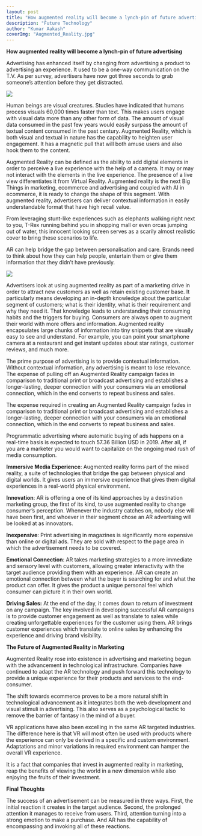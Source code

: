 ```yaml
---
layout: post 
title: "How augmented reality will become a lynch-pin of future advertising"
description: "Future Technology"
author: "Kumar Aakash"
coverImg: "Augmented_Reality.jpg"
---
```



**How augmented reality will become a lynch-pin of future advertising**

Advertising has enhanced itself by changing from advertising a product to advertising an experience. It used to be a one-way communication on the T.V. As per survey, advertisers have now got three seconds to grab someone’s attention before they get distracted.

![](https://www.blippar.com/blog/2018/04/09/reinventing-banner-ad-ar-increases-engagement-30)

Human beings are visual creatures. Studies have indicated that humans process visuals 60,000 times faster than text. This makes users engage with visual data more than any other form of data. The amount of visual data consumed in the past few years would easily surpass the amount of textual content consumed in the past century. Augmented Reality, which is both visual and textual in nature has the capability to heighten user engagement. It has a magnetic pull that will both amuse users and also hook them to the content.

Augmented Reality can be defined as the ability to add digital elements in order to perceive a live experience with the help of a camera. It may or may not interact with the elements in the live experience. The presence of a live view differentiates it from Virtual Reality. Augmented reality is the next Big Things in marketing, ecommerce and advertising and coupled with AI in ecommerce, it is ready to change the shape of this segment. With augmented reality, advertisers can deliver contextual information in easily understandable format that have high recall value.

From leveraging stunt-like experiences such as elephants walking right next to you, T-Rex running behind you in shopping mall or even orcas jumping out of water, this innocent looking screen serves as a scarily almost realistic cover to bring these scenarios to life.

AR can help bridge the gap between personalisation and care. Brands need to think about how they can help people, entertain them or give them information that they didn’t have previously.

![](https://emerj.com/ai-sector-overviews/augmented-reality-shopping-and-artificial-intelligence/)

Advertisers look at using augmented reality as part of a marketing drive in order to attract new customers as well as retain existing customer base. It particularly means developing an in-depth knowledge about the particular segment of customers; what is their identity, what is their requirement and why they need it. That knowledge leads to understanding their consuming habits and the triggers for buying. Consumers are always open to augment their world with more offers and information. Augmented reality encapsulates large chunks of information into tiny snippets that are visually easy to see and understand. For example, you can point your smartphone camera at a restaurant and get instant updates about star ratings, customer reviews, and much more.

The prime purpose of advertising is to provide contextual information. Without contextual information, any advertising is meant to lose relevance. The expense of pulling off an Augmented Reality campaign fades in comparison to traditional print or broadcast advertising and establishes a longer-lasting, deeper connection with your consumers via an emotional connection, which in the end converts to repeat business and sales.

The expense required in creating an Augmented Reality campaign fades in comparison to traditional print or broadcast advertising and establishes a longer-lasting, deeper connection with your consumers via an emotional connection, which in the end converts to repeat business and sales.

Programmatic advertising where automatic buying of ads happens on a real-time basis is expected to touch 57.36 Billion USD in 2019. After all, if you are a marketer you would want to capitalize on the ongoing mad rush of media consumption.

**Immersive Media Experience**: Augmented reality forms part of the mixed reality, a suite of technologies that bridge the gap between physical and digital worlds. It gives users an immersive experience that gives them digital experiences in a real-world physical environment.

**Innovation**: AR is offering a one of its kind approaches by a destination marketing group, the first of its kind, to use augmented reality to change consumer’s perception. Whenever the industry catches on, nobody else will have been first, and whoever in their segment chose an AR advertising will be looked at as innovators.

**Inexpensive**: Print advertising in magazines is significantly more expensive than online or digital ads. They are sold with respect to the page area in which the advertisement needs to be covered.

**Emotional Connection**: AR takes marketing strategies to a more immediate and sensory level with customers, allowing greater interactivity with the target audience providing them with an experience.  AR can create an emotional connection between what the buyer is searching for and what the product can offer. It gives the product a unique personal feel which consumer can picture it in their own world.

**Driving Sales:** At the end of the day, it comes down to return of investment on any campaign. The key involved in developing successful AR campaigns is to provide customer engagement as well as translate to sales while creating unforgettable experiences for the customer using them. AR brings customer experiences which translate to online sales by enhancing the experience and driving brand visibility.

**The Future of Augmented Reality in Marketing**

Augmented Reality rose into existence in advertising and marketing begun with the advancement in technological infrastructure. Companies have continued to adapt the AR technology and push forward this technology to provide a unique experience for their products and services to the end-consumer.

The shift towards ecommerce proves to be a more natural shift in technological advancement as it integrates both the web development and visual stimuli in advertising. This also serves as a psychological tactic to remove the barrier of fantasy in the mind of a buyer.

VR applications have also been excelling in the same AR targeted industries. The difference here is that VR will most often be used with products where the experience can only be derived in a specific and custom environment. Adaptations and minor variations in required environment can hamper the overall VR experience.

It is a fact that companies that invest in augmented reality in marketing, reap the benefits of viewing the world in a new dimension while also enjoying the fruits of their investment.

**Final Thoughts**

The success of an advertisement can be measured in three ways. First, the initial reaction it creates in the target audience. Second, the prolonged attention it manages to receive from users. Third, attention turning into a strong emotion to make a purchase. And AR has the capability of encompassing and invoking all of these reactions.
